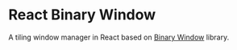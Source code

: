 # React Binary Window

A tiling window manager in React based on [Binary Window](https://github.com/bhjsdev/bwin) library.
